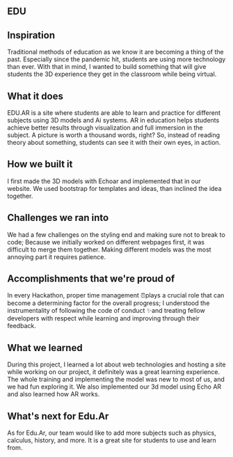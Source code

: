 ## EDU
## Inspiration
Traditional methods of education as we know it are becoming a thing of the past. Especially since the pandemic hit, students are using more technology than ever. With that in mind, I wanted to build something that will give students the 3D experience they get in the classroom while being virtual.

## What it does
EDU.AR is a site where students are able to learn and practice for different subjects using 3D models and Ai systems. AR in education helps students achieve better results through visualization and full immersion in the subject. A picture is worth a thousand words, right? So, instead of reading theory about something, students can see it with their own eyes, in action.

## How we built it
I first made the 3D models with Echoar and implemented that in our website. We used bootstrap for templates and ideas, than inclined the idea together.

## Challenges we ran into
We had a few challenges on the styling end and making sure not to break to code; Because we initially worked on different webpages first, it was difficult to merge them together. Making different models was the most annoying part it requires patience.
## Accomplishments that we're proud of
In every Hackathon, proper time management ⏰plays a crucial role that can become a determining factor for the overall progress; I understood the instrumentality of following the code of conduct ✨and treating fellow developers with respect while learning and improving through their feedback.

## What we learned
During this project, I learned a lot about web technologies and hosting a site while working on our project, it definitely was a great learning experience. The whole training and implementing the model was new to most of us, and we had fun exploring it. We also implemented our 3d model using Echo AR and also learned how AR works.

## What's next for Edu.Ar 
As for Edu.Ar, our team would like to add more subjects such as physics, calculus, history, and more. It is a great site for students to use and learn from.
